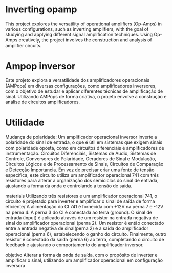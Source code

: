 # Inverting opamp
This project explores the versatility of operational amplifiers (Op-Amps) in various configurations, such as inverting amplifiers, with the goal of studying and applying different signal amplification techniques. Using Op-Amps creatively, the project involves the construction and analysis of amplifier circuits.
# Ampop inversor 
Este projeto explora a versatilidade dos amplificadores operacionais (AMPops) em diversas configurações, como amplificadores inversores, com o objetivo de estudar e aplicar diferentes técnicas de amplificação de sinal. Utilizando AMPops de forma criativa, o projeto envolve a construção e análise de circuitos amplificadores.
  
  # Utilidade
  Mudança de polaridade: Um amplificador operacional inversor inverte a polaridade do sinal de entrada, o que é útil em sistemas que exigem sinais com polaridade oposta, como em circuitos diferenciais e amplificadores de instrumentação. Circuitos Diferenciais, Sistemas       de Áudio, Sistemas de Controle, Conversores de Polaridade, Geradores de Sinal e Modulação, Circuitos Lógicos e de Processamento de Sinais, Circuitos de Comparação e Detecção Importancia. 
  Em vez de precisar criar uma fonte de tensão específica, este circuito utiliza um amplificador operacional 741 com três resistores para alterar a organização dos semiciclos do sinal de entrada, ajustando a forma da onda e controlando a tensão de saída.

materiais 
Utilizando três resistores e um amplificador operacional 741, o circuito é projetado para inverter e amplificar o sinal de saída de forma eficiente/ A alimentação do CI 741 é fornecida com +12V na perna 7 e -12V na perna 4. A perna 3 do CI é conectada ao terra (ground). O sinal de entrada (input) é aplicado através de um resistor na entrada negativa de sinal do amplificador operacional (perna 2). Um resistor é então conectado entre a entrada negativa de sinal(perna 2) e a saída do amplificador operacional (perna 6), estabelecendo o ganho do circuito. Finalmente, outro resistor é conectado da saída (perna 6) ao terra, completando o circuito de feedback e ajustando o comportamento do amplificador inversor.

objetivo
Alterar a forma da onda de saída, com o propósito de inverter e amplificar o sinal, utilizando um amplificador operacional em configuração inversora
